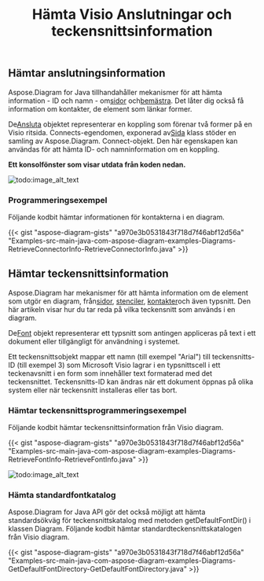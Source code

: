 ﻿---
title: Hämta Visio Anslutningar och teckensnittsinformation
type: docs
weight: 20
url: /sv/java/retrieve-visio-connectors-and-font-information/
---
## **Hämtar anslutningsinformation**
 Aspose.Diagram for Java tillhandahåller mekanismer för att hämta information - ID och namn - om[sidor](/diagram/sv/java/retrieve-get-copy-and-insert-a-page/) och[bemästra](). Det låter dig också få information om kontakter, de element som länkar former.

 De[Ansluta](https://reference.aspose.com/diagram/java/com.aspose.diagram/connect) objektet representerar en koppling som förenar två former på en Visio ritsida. Connects-egendomen, exponerad av[Sida](https://reference.aspose.com/diagram/java/com.aspose.diagram/page) klass stöder en samling av Aspose.Diagram. Connect-objekt. Den här egenskapen kan användas för att hämta ID- och namninformation om en koppling.

**Ett konsolfönster som visar utdata från koden nedan.** 

![todo:image_alt_text](retrieve-visio-connectors-and-font-information_1.png)
### **Programmeringsexempel**
Följande kodbit hämtar informationen för kontakterna i en diagram.

{{< gist "aspose-diagram-gists" "a970e3b0531843f718d7f46abf12d56a" "Examples-src-main-java-com-aspose-diagram-examples-Diagrams-RetrieveConnectorInfo-RetrieveConnectorInfo.java" >}}
## **Hämtar teckensnittsinformation**
 Aspose.Diagram har mekanismer för att hämta information om de element som utgör en diagram, från[sidor](/diagram/sv/java/retrieve-get-copy-and-insert-a-page/), [stenciler](), [kontakter](https://reference.aspose.com/diagram/java/com.aspose.diagram/ConnectCollection)och även typsnitt. Den här artikeln visar hur du tar reda på vilka teckensnitt som används i en diagram.

 De[Font](https://reference.aspose.com/diagram/java/com.aspose.diagram/font) objekt representerar ett typsnitt som antingen appliceras på text i ett dokument eller tillgängligt för användning i systemet.

Ett teckensnittsobjekt mappar ett namn (till exempel "Arial") till teckensnitts-ID (till exempel 3) som Microsoft Visio lagrar i en typsnittscell i ett teckenavsnitt i en form som innehåller text formaterad med det teckensnittet. Teckensnitts-ID kan ändras när ett dokument öppnas på olika system eller när teckensnitt installeras eller tas bort.
### **Hämtar teckensnittsprogrammeringsexempel**
Följande kodbit hämtar teckensnittsinformation från Visio diagram.

{{< gist "aspose-diagram-gists" "a970e3b0531843f718d7f46abf12d56a" "Examples-src-main-java-com-aspose-diagram-examples-Diagrams-RetrieveFontInfo-RetrieveFontInfo.java" >}}

![todo:image_alt_text](retrieve-visio-connectors-and-font-information_2.png)
### **Hämta standardfontkatalog**
Aspose.Diagram for Java API gör det också möjligt att hämta standardsökväg för teckensnittskatalog med metoden getDefaultFontDir() i klassen Diagram. Följande kodbit hämtar standardteckensnittskatalogen från Visio diagram.

{{< gist "aspose-diagram-gists" "a970e3b0531843f718d7f46abf12d56a" "Examples-src-main-java-com-aspose-diagram-examples-Diagrams-GetDefaultFontDirectory-GetDefaultFontDirectory.java" >}}
